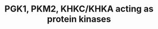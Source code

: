 ---
annotations:
- id: PW:0000640
  parent: classic metabolic pathway
  type: Pathway Ontology
  value: glycolysis pathway
- id: PW:0001193
  parent: signaling pathway
  type: Pathway Ontology
  value: kinase mediated signaling pathway
- id: CL:0000255
  parent: eukaryotic cell
  type: Cell Type Ontology
  value: eukaryotic cell
authors:
- Marcell Levay
- Eweitz
citedin: ''
communities:
- ONTOX
description: 'This pathway shows the variable role of metabolic kinases, PGK1, PKM1
  and KHKC/KHKA, acting as protein kinases. They are able to phosphorylate and thereby
  activate second messenger enzymes, which greatly influence cellular functions. This
  Pathway is based on Figure 1 of the paper "Metabolic Kinases Moonlighting as Protein
  Kinases" PMID: 29463470.'
last-edited: 2023-12-24
ndex: null
organisms:
- Homo sapiens
redirect_from:
- /index.php/Pathway:WP5433
- /instance/WP5433
- /instance/WP5433_r127841
revision: r127841
schema-jsonld:
- '@context': https://schema.org/
  '@id': https://wikipathways.github.io/pathways/WP5433.html
  '@type': Dataset
  creator:
    '@type': Organization
    name: WikiPathways
  description: 'This pathway shows the variable role of metabolic kinases, PGK1, PKM1
    and KHKC/KHKA, acting as protein kinases. They are able to phosphorylate and thereby
    activate second messenger enzymes, which greatly influence cellular functions.
    This Pathway is based on Figure 1 of the paper "Metabolic Kinases Moonlighting
    as Protein Kinases" PMID: 29463470.'
  keywords:
  - 1,3-BPG
  - 3-PG
  - AKT1S1
  - Bcl2
  - Beclin1
  - Bub3
  - F1-P
  - Fructose
  - Glucose
  - H2AX
  - 'H3 '
  - KHKA
  - KHKC
  - Lactate
  - MLC2
  - PAK2
  - PDHK1
  - PEP
  - PGK1
  - PKM2
  - PRPS1
  - Pyruvate
  - SNAP-23
  - STAT3
  license: CC0
  name: PGK1, PKM2, KHKC/KHKA acting as protein kinases
seo: CreativeWork
title: PGK1, PKM2, KHKC/KHKA acting as protein kinases
wpid: WP5433
---
